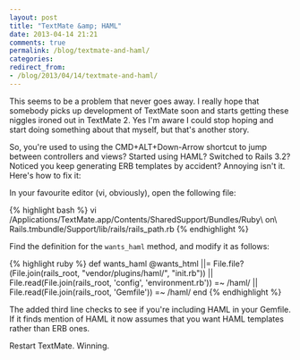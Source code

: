 ```yaml
---
layout: post
title: "TextMate &amp; HAML"
date: 2013-04-14 21:21
comments: true
permalink: /blog/textmate-and-haml/
categories:
redirect_from:
- /blog/2013/04/14/textmate-and-haml/
---
```

This seems to be a problem that never goes away. I really hope that somebody picks up development of TextMate soon and starts getting these niggles ironed out in TextMate 2. Yes I'm aware I could stop hoping and start doing something about that myself, but that's another story.

So, you're used to using the CMD+ALT+Down-Arrow shortcut to jump between controllers and views? Started using HAML? Switched to Rails 3.2? Noticed you keep generating ERB templates by accident? Annoying isn't it. Here's how to fix it:

In your favourite editor (vi, obviously), open the following file:

{% highlight bash %}
vi /Applications/TextMate.app/Contents/SharedSupport/Bundles/Ruby\ on\ Rails.tmbundle/Support/lib/rails/rails_path.rb
{% endhighlight %}

Find the definition for the `wants_haml` method, and modify it as follows:

{% highlight ruby %}
def wants_haml
  @wants_html ||= File.file?(File.join(rails_root, "vendor/plugins/haml/", "init.rb")) ||
    File.read(File.join(rails_root, 'config', 'environment.rb')) =~ /haml/ ||
    File.read(File.join(rails_root, 'Gemfile')) =~ /haml/
end
{% endhighlight %}

The added third line checks to see if you're including HAML in your Gemfile. If it finds mention of HAML it now assumes that you want HAML templates rather than ERB ones.

Restart TextMate. Winning.
